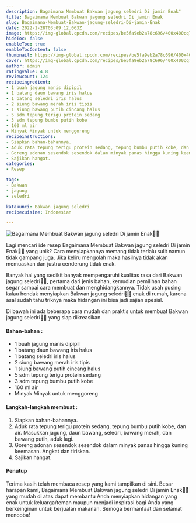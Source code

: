 ```yaml
---
description: Bagaimana Membuat Bakwan jagung seledri Di jamin Enak"
title: Bagaimana Membuat Bakwan jagung seledri Di jamin Enak
slug: Bagaimana-Membuat-Bakwan-jagung-seledri-Di-jamin-Enak
date: 2022-1-28T03:09:12.063Z
image: https://img-global.cpcdn.com/recipes/be5fa9eb2a78c696/400x400cq70/photo.jpg
hideToc: false
enableToc: true
enableTocContent: false
thumbnail: https://img-global.cpcdn.com/recipes/be5fa9eb2a78c696/400x400cq70/photo.jpg
cover: https://img-global.cpcdn.com/recipes/be5fa9eb2a78c696/400x400cq70/photo.jpg
author: admin
ratingvalue: 4.8
reviewcount: 124
recipeingredient:
- 1 buah jagung manis dipipil
- 1 batang daun bawang iris halus
- 1 batang seledri iris halus
- 2 siung bawang merah iris tipis
- 1 siung bawang putih cincang halus
- 5 sdm tepung terigu protein sedang
- 3 sdm tepung bumbu putih kobe
- 160 ml air
- Minyak Minyak untuk menggoreng
recipeinstructions:
- Siapkan bahan-bahannya.
- Aduk rata tepung terigu protein sedang, tepung bumbu putih kobe, dan air. Masukkan jagung, daun bawang, seledri, bawang merah, dan bawang putih, aduk lagi.
- Goreng adonan sesendok sesendok dalam minyak panas hingga kuning keemasan. Angkat dan tiriskan.
- Sajikan hangat.
categories:
- Resep

tags:
- Bakwan
- jagung
- seledri

katakunci: Bakwan jagung seledri
recipecuisine: Indonesian

---
```


![Bagaimana Membuat Bakwan jagung seledri Di jamin Enak👩‍🍳](https://img-global.cpcdn.com/recipes/be5fa9eb2a78c696/400x400cq70/photo.jpg)

Lagi mencari ide resep Bagaimana Membuat Bakwan jagung seledri Di jamin Enak👩‍🍳 yang unik? Cara menyiapkannya memang tidak terlalu sulit namun tidak gampang juga. Jika keliru mengolah maka hasilnya tidak akan memuaskan dan justru cenderung tidak enak.

Banyak hal yang sedikit banyak mempengaruhi kualitas rasa dari Bakwan jagung seledri👩‍🍳, pertama dari jenis bahan, kemudian pemilihan bahan segar sampai cara membuat dan menghidangkannya. Tidak usah pusing kalau hendak menyiapkan Bakwan jagung seledri👩‍🍳 enak di rumah, karena asal sudah tahu triknya maka hidangan ini bisa jadi sajian spesial.

Di bawah ini ada beberapa cara mudah dan praktis untuk membuat Bakwan jagung seledri👩‍🍳 yang siap dikreasikan.

<!--inarticleads1-->

#### Bahan-bahan :

- 1 buah jagung manis dipipil
- 1 batang daun bawang iris halus
- 1 batang seledri iris halus
- 2 siung bawang merah iris tipis
- 1 siung bawang putih cincang halus
- 5 sdm tepung terigu protein sedang
- 3 sdm tepung bumbu putih kobe
- 160 ml air
- Minyak Minyak untuk menggoreng

<!--inarticleads2-->

#### Langkah-langkah membuat :

1. Siapkan bahan-bahannya.
1. Aduk rata tepung terigu protein sedang, tepung bumbu putih kobe, dan air. Masukkan jagung, daun bawang, seledri, bawang merah, dan bawang putih, aduk lagi.
1. Goreng adonan sesendok sesendok dalam minyak panas hingga kuning keemasan. Angkat dan tiriskan.
1. Sajikan hangat.

#### Penutup

Terima kasih telah membaca resep yang kami tampilkan di sini. Besar harapan kami, Bagaimana Membuat Bakwan jagung seledri Di jamin Enak👩‍🍳 yang mudah di atas dapat membantu Anda menyiapkan hidangan yang enak untuk keluarga/teman maupun menjadi inspirasi bagi Anda yang berkeinginan untuk berjualan makanan. Semoga bermanfaat dan selamat mencoba!